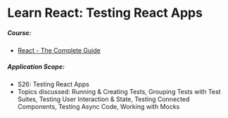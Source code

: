 # Learn React: Testing React Apps

##### Course:

- [React - The Complete Guide](https://www.udemy.com/course/react-the-complete-guide-incl-redux)

##### Application Scope:

- S26: Testing React Apps
- Topics discussed: Running & Creating Tests, Grouping Tests with Test Suites, Testing User Interaction & State, Testing Connected Components, Testing Async Code, Working with Mocks
